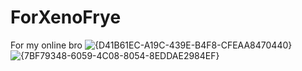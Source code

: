 
# ForXenoFrye
For my online bro
![{D41B61EC-A19C-439E-B4F8-CFEAA8470440}](https://github.com/user-attachments/assets/def599b8-9917-4674-a3cc-f4e3892d7812)![{7BF79348-6059-4C08-8054-8EDDAE2984EF}](https://github.com/user-attachments/assets/bb14f9aa-e792-46d2-8bff-a3291713b9bf)
